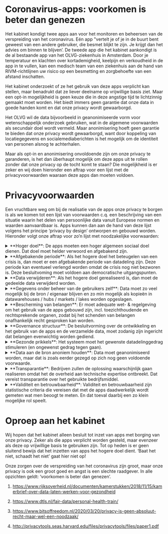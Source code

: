 Coronavirus-apps: voorkomen is beter dan genezen
================

Het kabinet kondigt twee apps aan voor het monitoren en beheersen van de
verspreiding van het coronavirus. Eén app "vertelt je of je in de buurt
bent geweest van een andere gebruiker, die besmet blijkt te zijn. Je
krijgt dan het advies om binnen te blijven’. De tweede app die het
kabinet aankondigt is de al bestaande app van het OLVG-ziekenhuis in
Amsterdam. Door je temperatuur en klachten over kortademigheid, keelpijn
en verkoudheid in de app in te vullen, kan een medisch team van een
ziekenhuis aan de hand van RIVM-richtlijnen uw risico op een besmetting
en zorgbehoefte van een afstand inschatten.

Het kabinet onderzoekt of ze het gebruik van deze apps verplicht kan
stellen, maar benadrukt dat ze liever deelname op vrijwillige basis
ziet. Maar een opt-in mogelijkheid is geen keuze die in deze angstige
tijd te lichtzinnig gemaakt moet worden. Het biedt immers geen garantie
dat onze data in goede handen komt en dat onze privacy wordt
gewaarborgd.

Het OLVG wil de data bijvoorbeeld in geanonimiseerde vorm voor
wetenschappelijk onderzoek gebruiken, wat in de algemene voorwaarden als
secundair doel wordt vermeld. Maar anonimisering hoeft geen garantie te
bieden dat onze privacy wordt gewaarborgd, want door koppeling van
locatiegegevens en socialemediaberichten is het mogelijk om de
identiteit van personen alsnog te achterhalen.

Maar als opt-in en anonimisering onvoldoende zijn om onze privacy te
garanderen, is het dan überhaupt mogelijk om deze apps uit te rollen
zonder dat onze privacy op de tocht komt te staan? Die mogelijkheid is
er zeker en wij doen hieronder een aftrap voor een lijst met de
privacyvoorwaarden waaraan deze apps dan moeten voldoen.

# Privacyvoorwaarden

Een vruchtbare weg om bij de realisatie van de apps onze privacy te
borgen is als we komen tot een lijst van voorwaarden c.q. een
beschrijving van een situatie waarin het delen van persoonlijke data
vanuit Europese normen en waarden aanvaardbaar is. Apps kunnen dan aan
de hand van deze lijst volgens het principe ‘privacy by design’
ontworpen en gebouwd worden. Hieronder volgt onze aftrap voor zo’n lijst
met noodzakelijke voorwaarden:

<details>

<summary> **Hoger doel**: De apps moeten een hoger algemeen sociaal doel
dienen. Dat doel moet helder verwoord en afgebakend zijn. </summary> Het
is evident dat er in dit geval sprake is van zo’n hoger doel, namelijk
het tegengaan van de verspreiding van het coronavirus in ons land. Maar
het is niet zonder meer zo dat het in algemene zin uitvoeren van
wetenschappelijk onderzoek op deze data, het secundaire doel, dat ook
is. De nog te formuleren specifieke wetenschappelijke onderzoeksvragen
zijn bij de keuze om de apps te gebruiken immers niet bekend bij de
gebruiker, dus die weet niet waarvoor hij nu toestemming geeft. Het is
in ieder geval niet het primaire doel van het kabinet om deze data voor
wetenschappelijk onderzoek te verzamelen.

</details>

<details>

<summary> **Afgebakende periode**: Als het hogere doel het beteugelen
van een crisis is, dan moet er een afgebakende periode van datadeling
zijn. Deze periode kan eventueel verlengd worden omdat de crisis nog
niet bezworen is. Deze besluitvoming moet voldoen aan democratische
uitgangspunten. </summary> Het risico van in crisistijd ingevoerde
maatregelen is dat de tijdelijkheid ervan in de geschiedenis een rekbaar
begrip is gebleken, daarom zijn harde afspraken hierover noodzakelijk.
Een afgebakende periode kan zijn om de data te delen zolang de crisis
nog niet bezworen is. Om te kunnen vaststellen of de crisis is bezworen
zullen een aantal objectieve beoordelingscriteria moeten worden
geformuleerd. Een voorbeeld daarvan is de verspreidingscoefficient, i.e.
het aantal mensen dat wordt besmet als ze met één besmet persoon in
contact komen. Het streven van het RIVM is om die verspreiding
coëfficiënt (langdurig) onder de 1 te houden, het is goed om daarbij
een vaste ondergrens gedurende een vaste periode af te spreken.

</details>

<details>

<summary> **Data verwijderen**: Als het hogere doel gerealiseerd is, dan
moet de gedeelde data verwijderd worden. </summary> Hier luistert het
nauw of naast het primaire doel van de apps ook secundaire doelen als
hoger doel worden betiteld. Als alleen het primaire doel van de
verspreiding van het coronavirus wordt nagestreefd, dan dienen alle data
te worden verwijderd nadat dat doel is bereikt.

Als het secundaire doel van het uitvoeren van wetenschappelijk onderzoek
ook als hoger doel wordt geaccepteerd, dan is het sterk de vraag hoe
lang deze data nog bewaard gaan worden. Een gemiddeld promotietraject
van een promovendus aan de universiteit duurt langer dan 4 jaar, wat al
substantieel langer is dan de maximale bewaartermijn van 2 jaar die
onderdeel is van de algemene voorwaarden van de app van het OLVG.

</details>

<details>

<summary> **Gegevens onder beheer van de gebruikers zelf**: Data moet zo
veel mogelijk bij de bron / eigenaar blijven en zo min mogelijk als
kopieën in datawarehouses / hubs / markets / lakes worden opgeslagen.
</summary> Idealiter blijft de data die in de apps worden ingevuld op de
mobiele telefoon van degene staan die die data invult en worden de
bewerkingen op de data decentraal uitgevoerd. Alleen de geaggregeerde
resultaten van de lokaal bewerkte data komen dan terecht bij de
instanties die deze stuurinformatie nodig hebben, denk aan het
ziekenhuis, het RIVM of de GGD. Dit is de werkwijze van de Personal
Health Train, het concept dat Minister Bruins propageert\[1\] en is
ontwikkeld door DTL, MAASTRO en LUMC\[2\].

Deze werkwijze is des te meer van belang om te voorkomen dat de data ten
behoeve van het secundaire doel op vele plekken terecht komt. Daarbij is
er de voorwaarde dat de data die voor primaire en secundaire doelen
centraal getrokken wordt, met de vereiste beveiligingsmaatregelen wordt
beheerd.

</details>

<details>

<summary> **Bescherming van belangen**: Er moet adequate wet- &
regelgeving om het gebruik van de apps gebouwd zijn,
incl. toezichthoudende en rechtsprekende organen, zodat bij het
schenden van belangen onafhankelijk recht gesproken kan worden.
</summary> Deze randvoorwaarde ligt voor de hand. Nagegaan moet worden
of de algemene verordening gegevensbescherming (AVG) volstaat of dat
aanvullende of bijgestelde wetgeving noodzakelijk is. Het is daarbij
onder meer van belang dat individuele burgers het recht hebben om
misbruik van hun data te melden en het stop zetten daarvan te kunnen
afdwingen.

</details>

<details>

<summary> **Governance structuur**: De besluitvorming over de
ontwikkeling en het gebruik van de apps en de verzamelde data, moet
zodanig zijn ingericht dat belangen evenwichtig worden gediend.
</summary> Bits of Freedom noemt het kabinet als de ‘governance body’.
Dat is ons inziens een onvoldoende invulling van deze
randvoorwaarde\[3\]. Dat geeft te weinig invloed, voor direct
betrokkenen en maakt geen gebruik van de noodzakelijke expertise voor
een goede besluitvorming (de meeste volksvertegenwoordigers hebben
weinig expertise van big data, AI en van technieken waarmee op grote
schaal data wordt verzameld). Van belang is dat de governance structuur
een evenwichtige vertegenwoordiging van belangenpartijen kent: overheid,
bedrijfsleven en burgers.

</details>

<details>

<summary> **Gezonde prikkels**: Het systeem moet het gewenste
datadelinggedrag stimuleren (en ongewenst gedrag tegen gaan). </summary>
Over het ongewenste gedrag van datadelen op de bekende sociale platforms
is de afgelopen jaren al veel gepubliceerd. Deze platforms zetten zeer
succesvol aan tot het delen van data, maar er zijn inmiddels diverse
kanttekeningen gezet bij het gebruik van de (persoons)data voor
doeleinden die inbreuk maken op onze privacy. In feite komt deze
randvoorwaarde er op neer dat burgers niet verleid worden tot meer
datadeling dan nodig om het hogere doel te dienen en niet verdiend wordt
aan datadeling.

</details>

<details>

<summary> **Data aan de bron anoniem houden**: Data moet geanonimiseerd
worden, maar dat is zoals eerder gezegd op zich nog geen voldoende
voorwaarde. </summary> Uit Amerikaans onderzoek op basis van de
volkstelling in 1990 is gebleken dat veel individuen binnen geografisch
afgebakende populaties combinaties van demografische kenmerken hebben
die niet vaak voorkomen.\[4\] Een verrassend resultaat was dat slechts
drie kenmerken (postcode, geslacht en geboortedatum) 87% van alle
Amerikanen (bijna) uniek maakt. Met drie andere kenmerken (woonplaats,
geslacht en geboortedatum) geldt dat voor 53% van de totale Amerikaanse
bevolking. Merk hierbij op dat in datasets in het algemeen meer dan drie
gegevens per persoon worden vastgelegd.

Geanonimiseerde data, zeker data die ook gezondheidskenmerken bevatten,
kunnen dus niet zonder meer als anoniem worden gezien. Deze constatering
is relevant met betrekking tot het primaire doel van de dataverzameling,
maar zeker ook met betrekking tot het secundaire doel. Als er voor dat
laatste doel al data gebruikt gaan worden, dan is het verstandig om
daarvoor alleen een minimale dataset beschikbaar te stellen waarmee de
(nog nader te formuleren specifieke) wetenschappelijke onderzoeksvraag
voldoende beantwoord kan worden.

</details>

<details>

<summary> **Transparantie**: Bedrijven zullen de oplossing
waarschijnlijk gaan realiseren omdat het de overheid aan technische
expertise ontbreekt. Dat vereist transparantie over het gebruikte
bedrijfsmiddel. </summary> Het OLVG heeft aangekondigd dat zij de
verzamelde data openbaar wil aanbieden aan wetenschappelijke
onderzoekers. Gezien de overige randvoorwaarden is het de vraag of dit
acceptabel is voor degenen wiens data het betreft. In ieder geval moet
de verzamelde data door auditors in te zien zijn.

Voor de invulling van de randvoorwaarde van transparantie is het
essentieel dat de broncode van de app openbaar wordt gemaakt. Hierdoor
kan iedere burger zelf controleren waar de in de app ingevoerde data
naartoe stroomt en welke bewerkingen daarop worden uitgevoerd. Hierbij
dient te worden aangetekend dat code slecht door een beperkt gedeelte
van de bevolking gelezen kan worden. Experts kunnen hun bevindingen wel
in lekentaal formuleren en delen. Een andere belangrijke maatregel is
dat de resultaten van de bewerkingen door derden moeten kunnen worden
gereproduceerd.

</details>

<details>

<summary> **Validiteit en betrouwbaarheid**: Validiteit en
betrouwbaarheid zijn statistische criteria die vereisen dat met de apps
daadwerkelijk wordt gemeten wat men beoogt te meten. En dat toeval
daarbij een zo klein mogelijke rol speelt. </summary> Het eerder
geformuleerde criterium van het hogere doel vereist niet alleen dat er
sprake is van het bestaan van een hoger doel, maar ook dat daarmee het
hogere doel wordt gediend. Dat vereist helderheid over hoe de apps, de
data en de vervolgmaatregelen dit doel gaan bereiken en hoe bijgestuurd
wordt richting dat doel. Laat dus zien hoe succesvol men is in het
bereiken van dat doel. Het risico is aanwezig dat de twee apps op dit
moment niet aan dit criterium voldoen, aangezien in de antwoorden van
het RIVM op veelgestelde vragen staat dat er nog steeds geen zekerheid
is over het ontstaan van immuniteit en de duur daarvan.

</details>

# Oproep aan het kabinet

Wij hopen dat het kabinet alleen besluit tot inzet van apps met borging
van onze privacy. Zeker als die apps verplicht worden gesteld, maar
evenzeer als deze op vrijwillige basis te gebruiken zijn. Tot op heden
is er geen sluitend bewijs dat het inzetten van apps het hogere doel
dient. ‘Baat het niet, schaadt het niet’ gaat hier niet op\!

Onze zorgen over de verspreiding van het coronavirus zijn groot, maar
onze privacy is ook een groot goed en angst is een slechte raadgever. In
alle opzichten geldt: ‘voorkomen is beter dan genezen’.

1.  <https://www.rijksoverheid.nl/documenten/kamerstukken/2018/11/15/kamerbrief-over-data-laten-werken-voor-gezondheid>

2.  <https://www.dtls.nl/fair-data/personal-health-train/>

3.  <https://www.bitsoffreedom.nl/2020/03/20/privacy-is-geen-absoluut-recht-maar-wel-een-noodzaak/>

4.  <http://privacytools.seas.harvard.edu/files/privacytools/files/paper1.pdf>
